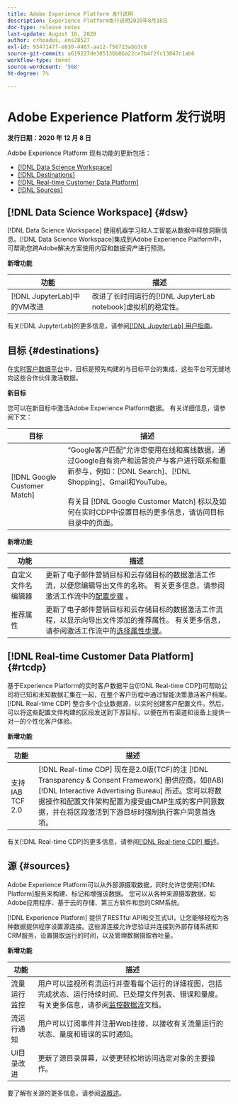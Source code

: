 ```yaml
---
title: Adobe Experience Platform 发行说明
description: Experience Platform发行说明2020年8月10日
doc-type: release notes
last-update: August 10, 2020
author: crhoades, ens28527
exl-id: 9347147f-e830-4487-aa12-f56723abb3c8
source-git-commit: a619227de30513bb06a22ce7b4f2fc13847c1ab6
workflow-type: tm+mt
source-wordcount: '568'
ht-degree: 7%

---
```


# Adobe Experience Platform 发行说明

**发行日期：2020 年 12 月 8 日**

Adobe Experience Platform 现有功能的更新包括：

- [[!DNL Data Science Workspace]](#dsw)
- [[!DNL Destinations]](#destinations)
- [[!DNL Real-time Customer Data Platform]](#rtcdp)
- [[!DNL Sources]](#sources)

## [!DNL Data Science Workspace] {#dsw}

[!DNL Data Science Workspace] 使用机器学习和人工智能从数据中释放洞察信息。[!DNL Data Science Workspace]集成到Adobe Experience Platform中，可帮助您跨Adobe解决方案使用内容和数据资产进行预测。

**新增功能**

| 功能 | 描述 |
| ------- | ----------- |
| [!DNL JupyterLab]中的VM改进 | 改进了长时间运行的[!DNL JupyterLab notebook]虚拟机的稳定性。 |

有关[!DNL JupyterLab]的更多信息，请参阅[[!DNL JupyterLab] 用户指南](../../data-science-workspace/jupyterlab/overview.md)。

## 目标 {#destinations}

在[实时客户数据平台](../../rtcdp/overview.md)中，目标是预先构建的与目标平台的集成，这些平台可无缝地向这些合作伙伴激活数据。

**新目标**

您可以在新目标中激活Adobe Experience Platform数据。 有关详细信息，请参阅下文：

| 目标 | 描述 |
|--- | ---|
| [!DNL Google Customer Match] | “Google客户匹配”允许您使用在线和离线数据，通过Google自有资产和运营资产与客户进行联系和重新参与，例如：[!DNL Search]、[!DNL Shopping]、Gmail和YouTube。 <br><br> 有关目 [!DNL Google Customer Match] [](../../destinations/catalog/advertising/google-customer-match.md) 标以及如何在实时CDP中设置目标的更多信息，请访问目标目录中的页面。 |

**新增功能**

| 功能 | 描述 |
|------- | -----------|
| 自定义文件名编辑器 | 更新了电子邮件营销目标和云存储目标的数据激活工作流，以便您编辑导出文件的名称。 有关更多信息，请参阅激活工作流中的[配置步骤](../../destinations/ui/activate-batch-profile-destinations.md) 。 |
| 推荐属性 | 更新了电子邮件营销目标和云存储目标的数据激活工作流程，以显示向导出文件添加的推荐属性。 有关更多信息，请参阅激活工作流中的[选择属性步骤](../../destinations/ui/activate-batch-profile-destinations.md)。 |

## [!DNL Real-time Customer Data Platform] {#rtcdp}

基于Experience Platform的实时客户数据平台([!DNL Real-time CDP])可帮助公司将已知和未知数据汇集在一起，在整个客户历程中通过智能决策激活客户档案。 [!DNL Real-time CDP] 整合多个企业数据源，以实时创建客户配置文件。然后，可以将这些配置文件构建的区段发送到下游目标，以便在所有渠道和设备上提供一对一的个性化客户体验。

**新增功能**

| 功能 | 描述 |
| ------- | ----------- |
| 支持IAB TCF 2.0 | [!DNL Real-time CDP] 现在是2.0版(TCF)的注 [!DNL Transparency & Consent Framework] 册供应商，如(IAB) [!DNL Interactive Advertising Bureau] 所述。您可以将数据操作和配置文件架构配置为接受由CMP生成的客户同意数据，并在将区段激活到下游目标时强制执行客户同意首选项。 |

有关[!DNL Real-time CDP]的更多信息，请参阅[[!DNL Real-time CDP] 概述](../../rtcdp/overview.md)。

## 源 {#sources}

Adobe Experience Platform可以从外部源摄取数据，同时允许您使用[!DNL Platform]服务来构建、标记和增强该数据。 您可以从各种来源摄取数据，如Adobe应用程序、基于云的存储、第三方软件和您的CRM系统。

[!DNL Experience Platform] 提供了RESTful API和交互式UI，让您能够轻松为各种数据提供程序设置源连接。这些源连接允许您验证并连接到外部存储系统和CRM服务，设置摄取运行的时间，以及管理数据摄取吞吐量。

**新增功能**

| 功能 | 描述 |
| ------- | ----------- |
| 流量运行监控 | 用户可以监视所有流运行并查看每个运行的详细视图，包括完成状态、运行持续时间、已处理文件列表、错误和量度。 有关更多信息，请参阅[监控数据流](../../sources/tutorials/ui/monitor.md)文档。 |
| 流运行通知 | 用户可以订阅事件并注册Web挂接，以接收有关流量运行的状态、量度和错误的实时通知。 |
| UI目录改进 | 更新了源目录屏幕，以便更轻松地访问选定对象的主要操作。 |

要了解有关源的更多信息，请参阅[源概述](../../sources/home.md)。
